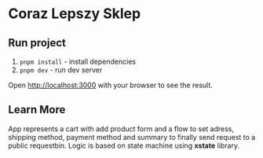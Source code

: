 # Coraz Lepszy Sklep

## Run project

1. `pnpm install` - install dependencies
2. `pnpm dev` - run dev server

Open [http://localhost:3000](http://localhost:3000) with your browser to see the result.

## Learn More

App represents a cart with add product form and a flow to set adress, shipping method, payment method and summary to finally send request to a public requestbin. Logic is based on state machine using **xstate** library.
